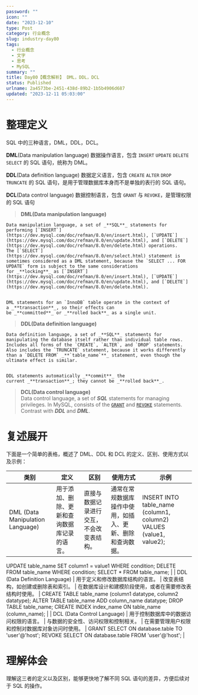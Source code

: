 ```yaml
---
password: ""
icon: ""
date: "2023-12-10"
type: Post
category: 行业概念
slug: industry-day80
tags:
  - 行业概念
  - 文字
  - 思考
  - MySQL
summary: ""
title: Day80【概念解析】 DML，DDL，DCL
status: Published
urlname: 2a4573be-2451-438d-89b2-1b5b4906d687
updated: "2023-12-11 05:03:00"
---
```


# 整理定义

SQL 中的三种语言，DML，DDL，DCL。

**DML**(Data manipulation language) 数据操作语言，包含 `INSERT` `UPDATE` `DELETE` `SELECT` 的 SQL 语句，统称为 DML。

**DDL**(Data definition language) 数据定义语言，包含 `CREATE` `ALTER` `DROP` `TRUNCATE` 的 SQL 语句，是用于管理数据库本身而不是单独的表行的 SQL 语句。

**DCL**(Data control language) 数据控制语言，包含 `GRANT` 与 `REVOKE`，是管理权限的 SQL 语句

> **DML(**Data manipulation language**)**

    Data manipulation language, a set of _**SQL**_ statements for performing [`INSERT`](https://dev.mysql.com/doc/refman/8.0/en/insert.html), [`UPDATE`](https://dev.mysql.com/doc/refman/8.0/en/update.html), and [`DELETE`](https://dev.mysql.com/doc/refman/8.0/en/delete.html) operations. The [`SELECT`](https://dev.mysql.com/doc/refman/8.0/en/select.html) statement is sometimes considered as a DML statement, because the `SELECT ... FOR UPDATE` form is subject to the same considerations for _**locking**_ as [`INSERT`](https://dev.mysql.com/doc/refman/8.0/en/insert.html), [`UPDATE`](https://dev.mysql.com/doc/refman/8.0/en/update.html), and [`DELETE`](https://dev.mysql.com/doc/refman/8.0/en/delete.html).


    DML statements for an `InnoDB` table operate in the context of a _**transaction**_, so their effects can be _**committed**_ or _**rolled back**_ as a single unit.

> **DDL(**Data definition language**)**

    Data definition language, a set of _**SQL**_ statements for manipulating the database itself rather than individual table rows. Includes all forms of the `CREATE`, `ALTER`, and `DROP` statements. Also includes the `TRUNCATE` statement, because it works differently than a `DELETE FROM` _**`table_name`**_ statement, even though the ultimate effect is similar.


    DDL statements automatically _**commit**_ the current _**transaction**_; they cannot be _**rolled back**_.

> **DCL(**Data control language**)**  
> Data control language, a set of ***SQL*** statements for managing privileges. In MySQL, consists of the [`GRANT`](https://dev.mysql.com/doc/refman/8.0/en/grant.html) and [`REVOKE`](https://dev.mysql.com/doc/refman/8.0/en/revoke.html) statements. Contrast with ***DDL*** and ***DML***.

# 复述展开

下面是一个简单的表格，概述了 DML、DDL 和 DCL 的定义、区别、使用方式以及示例：

| 类别                             | 定义                                         | 区别                                     | 使用方式                                                   | 示例                                                               |
| -------------------------------- | -------------------------------------------- | ---------------------------------------- | ---------------------------------------------------------- | ------------------------------------------------------------------ |
| DML (Data Manipulation Language) | 用于添加、删除、更新和查询数据库记录的语言。 | 直接与数据记录进行交互，不会改变表结构。 | 通常在常规数据库操作中使用，如插入、更新、删除和查询数据。 | INSERT INTO table_name (column1, column2) VALUES (value1, value2); |

UPDATE table_name SET column1 = value1 WHERE condition;
DELETE FROM table_name WHERE condition;
SELECT \* FROM table_name; |
| DDL (Data Definition Language) | 用于定义和修改数据库结构的语言。 | 改变表结构，如创建或删除表和索引。 | 在数据库设计和建模阶段使用，或者在需要修改表结构时使用。 | CREATE TABLE table_name (column1 datatype, column2 datatype);
ALTER TABLE table_name ADD column_name datatype;
DROP TABLE table_name;
CREATE INDEX index_name ON table_name (column_name); |
| DCL (Data Control Language) | 用于控制数据库中的数据访问权限的语言。 | 与数据的安全性、访问权限和控制相关。 | 在需要管理用户权限和控制对数据库对象访问时使用。 | GRANT SELECT ON database.table TO 'user'@'host';
REVOKE SELECT ON database.table FROM 'user'@'host'; |

# 理解体会

理解这三者的定义以及区别，能够更快地了解不同 SQL 语句的差异，方便后续对于 SQL 的操作。
